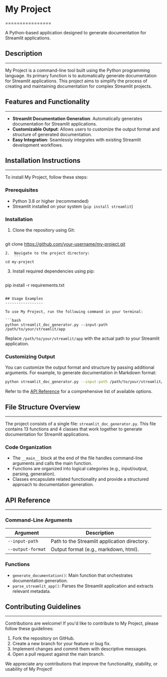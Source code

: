 # My Project
================

A Python-based application designed to generate documentation for Streamlit applications.

## Description
-------------

My Project is a command-line tool built using the Python programming language. Its primary function is to automatically generate documentation for Streamlit applications. This project aims to simplify the process of creating and maintaining documentation for complex Streamlit projects.

## Features and Functionality
-----------------------------

*   **Streamlit Documentation Generation**: Automatically generates documentation for Streamlit applications.
*   **Customizable Output**: Allows users to customize the output format and structure of generated documentation.
*   **Easy Integration**: Seamlessly integrates with existing Streamlit development workflows.

## Installation Instructions
---------------------------

To install My Project, follow these steps:

### Prerequisites

*   Python 3.8 or higher (recommended)
*   Streamlit installed on your system (`pip install streamlit`)

### Installation

1.  Clone the repository using Git:
    ```bash
git clone https://github.com/your-username/my-project.git
```
2.  Navigate to the project directory:
    ```
cd my-project
```
3.  Install required dependencies using pip:
    ```bash
pip install -r requirements.txt
```

## Usage Examples
-----------------

To use My Project, run the following command in your terminal:

```bash
python streamlit_doc_generator.py --input-path /path/to/your/streamlit/app
```

Replace `/path/to/your/streamlit/app` with the actual path to your Streamlit application.

### Customizing Output

You can customize the output format and structure by passing additional arguments. For example, to generate documentation in Markdown format:

```bash
python streamlit_doc_generator.py --input-path /path/to/your/streamlit/app --output-format markdown
```

Refer to the [API Reference](#api-reference) for a comprehensive list of available options.

## File Structure Overview
-------------------------

The project consists of a single file: `streamlit_doc_generator.py`. This file contains 13 functions and 4 classes that work together to generate documentation for Streamlit applications.

### Code Organization

*   The `__main__` block at the end of the file handles command-line arguments and calls the main function.
*   Functions are organized into logical categories (e.g., input/output, parsing, generation).
*   Classes encapsulate related functionality and provide a structured approach to documentation generation.

## API Reference
-----------------

### Command-Line Arguments

| Argument | Description |
| --- | --- |
| `--input-path` | Path to the Streamlit application directory. |
| `--output-format` | Output format (e.g., markdown, html). |

### Functions

*   `generate_documentation()`: Main function that orchestrates documentation generation.
*   `parse_streamlit_app()`: Parses the Streamlit application and extracts relevant metadata.

## Contributing Guidelines
-------------------------

Contributions are welcome! If you'd like to contribute to My Project, please follow these guidelines:

1.  Fork the repository on GitHub.
2.  Create a new branch for your feature or bug fix.
3.  Implement changes and commit them with descriptive messages.
4.  Open a pull request against the main branch.

We appreciate any contributions that improve the functionality, stability, or usability of My Project!
